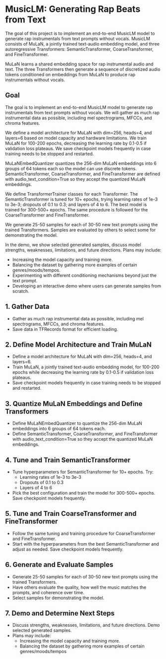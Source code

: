 # MusicLM: Generating Rap Beats from Text
The goal of this project is to implement an end-to-end MusicLM model to generate rap instrumentals from text prompts without vocals. MusicLM consists of MuLaN, a jointly trained text-audio embedding model, and three autoregressive Transformers: SemanticTransformer, CoarseTransformer, and FineTransformer.

MuLaN learns a shared embedding space for rap instrumental audio and text. The three Transformers then generate a sequence of discretized audio tokens conditioned on embeddings from MuLaN to produce rap instrumentals without vocals.

## Goal  
The goal is to implement an end-to-end MusicLM model to generate rap instrumentals from text prompts without vocals. We will gather as much rap instrumental data as possible, including mel spectrograms, MFCCs, and chroma features. 

We define a model architecture for MuLaN with dim=256, heads=4, and layers=6 based on model capacity and hardware limitations. We train MuLaN for 100-200 epochs, decreasing the learning rate by 0.1-0.5 if validation loss plateaus. We save checkpoint models frequently in case training needs to be stopped and restarted. 

MuLaNEmbedQuantizer quantizes the 256-dim MuLaN embeddings into 6 groups of 64 tokens each so the model can use discrete tokens. SemanticTransformer, CoarseTransformer, and FineTransformer are defined with audio_text_condition=True so they accept the quantized MuLaN embeddings.  

We define TransformerTrainer classes for each Transformer. The SemanticTransformer is tuned for 10+ epochs, trying learning rates of 1e-3 to 3e-3; dropouts of 0.1 to 0.3; and layers of 4 to 6.  The best model is trained for 300-500+ epochs. The same procedure is followed for the CoarseTransformer and FineTransformer.

We generate 25-50 samples for each of 30-50 new text prompts using the trained Transformers. Samples are evaluated by others to select some for demonstrating the model.  

In the demo, we show selected generated samples, discuss model strengths, weaknesses, limitations, and future directions. Plans may include:  
   - Increasing the model capacity and training more.  
   - Balancing the dataset by gathering more examples of certain genres/moods/tempos.  
   - Experimenting with different conditioning mechanisms beyond just the text prompt.  
   - Developing an interactive demo where users can generate samples from scratch.

## 1. Gather Data   
* Gather as much rap instrumental data as possible, including mel spectrograms, MFCCs, and chroma features. 
* Save data in TFRecords format for efficient loading.  

## 2. Define Model Architecture and Train MuLaN   
* Define a model architecture for MuLaN with dim=256, heads=4, and layers=6. 
* Train MuLaN, a jointly trained text-audio embedding model, for 100-200 epochs while decreasing the learning rate by 0.1-0.5 if validation loss plateaus.
* Save checkpoint models frequently in case training needs to be stopped and restarted.

## 3. Quantize MuLaN Embeddings and Define Transformers
* Define MuLaNEmbedQuantizer to quantize the 256-dim MuLaN embeddings into 6 groups of 64 tokens each.
* Define SemanticTransformer, CoarseTransformer, and FineTransformer with audio_text_condition=True so they accept the quantized MuLaN embeddings.

## 4. Tune and Train SemanticTransformer  
* Tune hyperparameters for SemanticTransformer for 10+ epochs. Try: 
   - Learning rates of 1e-3 to 3e-3  
   - Dropouts of 0.1 to 0.3  
   - Layers of 4 to 6
* Pick the best configuration and train the model for 300-500+ epochs. Save checkpoint models frequently.

## 5. Tune and Train CoarseTransformer and FineTransformer
* Follow the same tuning and training procedure for CoarseTransformer and FineTransformer.  
* Start with the hyperparameters from the best SemanticTransformer and adjust as needed. Save checkpoint models frequently.

## 6. Generate and Evaluate Samples  
* Generate 25-50 samples for each of 30-50 new text prompts using the trained Transformers.
* Have others evaluate the quality, how well the music matches the prompts, and coherence over time.  
* Select samples for demonstrating the model.

## 7. Demo and Determine Next Steps
* Discuss strengths, weaknesses, limitations, and future directions. Demo selected generated samples. 
* Plans may include:  
   - Increasing the model capacity and training more.   
   - Balancing the dataset by gathering more examples of certain genres/moods/tempos
